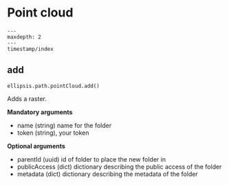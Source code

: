 # Point cloud

```{toctree}
---
maxdepth: 2
---
timestamp/index
```

## add

    ellipsis.path.pointCloud.add()

Adds a raster.

**Mandatory arguments**

- name (string) name for the folder
- token (string), your token

**Optional arguments**

- parentId (uuid) id of folder to place the new folder in
- publicAccess (dict) dictionary describing the public access of the folder
- metadata (dict) dictionary describing the metadata of the folder



